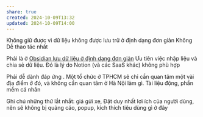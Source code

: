 ```yaml
---
share: true
created: 2024-10-09T13:32
updated: 2024-10-09T14:00
---
```

Không giữ được vì dữ liệu không được lưu trữ ở định dạng đơn giản
Không 
Dễ thao tác nhất 

Phải là ở [Obsidian lưu dữ liệu ở định dạng đơn giản](../../../../%E2%9A%94%EF%B8%8F%20H%C6%B0%E1%BB%9Bng%20d%E1%BA%ABn%20Obsidian%20v%C3%A0%20Git/%F0%9F%92%8E%20Gi%E1%BB%9Bi%20thi%E1%BB%87u%20v%E1%BB%81%20Obsidian/M%C3%B4%20t%E1%BA%A3%20v%E1%BB%81%20Obsidian/Obsidian%20l%C6%B0u%20d%E1%BB%AF%20li%E1%BB%87u%20%E1%BB%9F%20%C4%91%E1%BB%8Bnh%20d%E1%BA%A1ng%20%C4%91%C6%A1n%20gi%E1%BA%A3n.md)
Ưu tiên việc nhập liệu và chia sẻ dữ liệu. Đó là lý do Notion (và các SaaS khác) không phù hợp

Phải dễ dành đáp ứng . Một tổ chức ở TPHCM sẽ chỉ cần quan tâm một vài địa điểm ở đó, và không cần quan tâm ở Hà Nội làm gì.
Tài liệu động, phần mềm cá nhân

Ghi chú những thứ lắt nhắt: giá gửi xe, 
Đặt duy nhất lợi ích của người dùng, nên sẽ không bị quảng cáo, popup, kích thích tiêu dùng gì ở đây